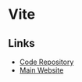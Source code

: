 # Vite

<!--
https://github.com/rittaschool/ritta/tree/master/apps/web/src
https://github.com/spacedriveapp/spacedrive/tree/main/apps/desktop
-->

## Links

- [Code Repository](https://github.com/vitejs/vite)
- [Main Website](https://vitejs.dev/)
